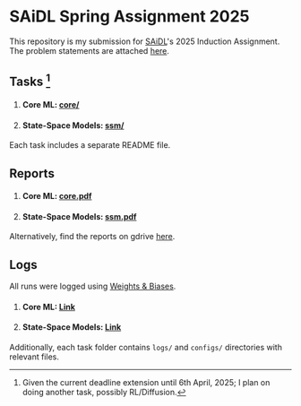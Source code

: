# SAiDL Spring Assignment 2025
This repository is my submission for [SAiDL](https://www.saidl.in/)'s 2025 Induction Assignment.
The problem statements are attached [here](https://github.com/souhhmm/SAiDL-Spring-Assignment-2025/blob/main/SAiDL_Spring_Assignment_2025.pdf).

## Tasks [^note]

1. #### Core ML: [core/](https://github.com/souhhmm/SAiDL-Spring-Assignment-2025/tree/main/core)

2. #### State-Space Models: [ssm/](https://github.com/souhhmm/SAiDL-Spring-Assignment-2025/tree/main/ssm)

Each task includes a separate README file.

## Reports
1. #### Core ML: [core.pdf](https://github.com/souhhmm/SAiDL-Spring-Assignment-2025/blob/main/core/core.pdf)

2. #### State-Space Models: [ssm.pdf](https://github.com/souhhmm/SAiDL-Spring-Assignment-2025/blob/main/ssm/ssm.pdf)

Alternatively, find the reports on gdrive [here](https://drive.google.com/drive/folders/1Uamcuop5ywjE8-SGJBxF6nY4NgyooRMT?usp=sharing).

## Logs
All runs were logged using [Weights & Biases](https://wandb.ai/). 

1. #### Core ML: [Link](https://api.wandb.ai/links/souhhmm-bits-pilani/31ysfcz1)

2. #### State-Space Models: [Link](https://api.wandb.ai/links/souhhmm-bits-pilani/l1qrt10j)

Additionally, each task folder contains `logs/` and `configs/` directories with relevant files.


[^note]: Given the current deadline extension until 6th April, 2025; I plan on doing another task, possibly RL/Diffusion.